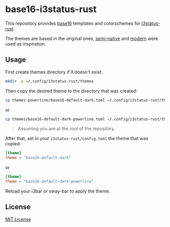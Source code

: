 # base16-i3status-rust

This repository provides [base16](https://github.com/chriskempson/base16) templates and colorschemes for [i3status-rust](https://github.com/greshake/i3status-rust).

The themes are based in the original ones, [semi-native](https://github.com/greshake/i3status-rust/blob/master/files/themes/semi-native.toml)
and [modern](https://github.com/greshake/i3status-rust/blob/master/files/themes/modern.toml) were used as inspiration.

## Usage

First create themes directory if it doesn't exist:

```bash
mkdir -p ~/.config/i3status-rust/themes
```

Then copy the desired theme to the directory that was created:

```bash
cp themes-powerline/base16-default-dark.toml ~/.config/i3status-rust/themes
```

or

```bash
cp themes/base16-default-dark-powerline.toml ~/.config/i3status-rust/themes
```
>Assuming you are at the root of the repository.

After that, set in your `i3status-rust/config.toml` the theme that was copied:

```toml
[theme]
theme = "base16-default-dark"
```

or

```toml
[theme]
theme = "base16-default-dark-powerline"
```

Reload your i3bar or sway-bar to apply the theme.

## License

[MIT License](./LICENSE)
